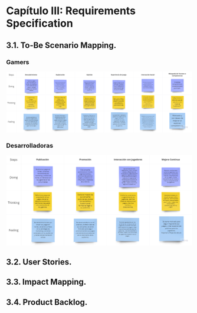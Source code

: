 # Capítulo III: Requirements Specification
## 3.1. To-Be Scenario Mapping.

### Gamers

<img src="/assents/to-be-scenario-gamers.png" alt="to-be-scenario-gamers" />

### Desarrolladoras

<img src="/assents/to-be-scenario-desarrolladoras.png" alt="to-be-scenario-desarroladoras"/>

## 3.2. User Stories.
## 3.3. Impact Mapping.
## 3.4. Product Backlog.